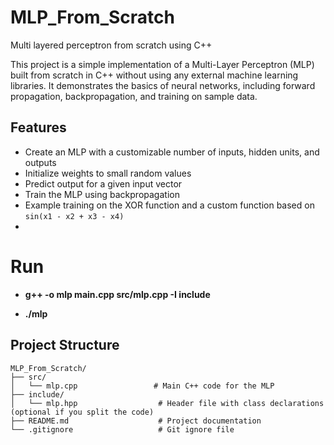 # MLP_From_Scratch
Multi layered perceptron from scratch using C++

This project is a simple implementation of a Multi-Layer Perceptron (MLP) built from scratch in C++ without using any external machine learning libraries. It demonstrates the basics of neural networks, including forward propagation, backpropagation, and training on sample data.

## Features

- Create an MLP with a customizable number of inputs, hidden units, and outputs
- Initialize weights to small random values
- Predict output for a given input vector
- Train the MLP using backpropagation
- Example training on the XOR function and a custom function based on `sin(x1 - x2 + x3 - x4)`
- 
# Run
- **g++ -o mlp main.cpp src/mlp.cpp -I include**

- **./mlp**

## Project Structure

```
MLP_From_Scratch/
├── src/
│   └── mlp.cpp                 # Main C++ code for the MLP
├── include/
│   └── mlp.hpp                  # Header file with class declarations (optional if you split the code)
├── README.md                    # Project documentation
└── .gitignore                   # Git ignore file


